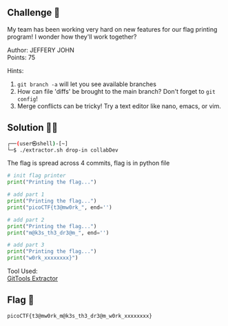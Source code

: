 ## Challenge 🧩

My team has been working very hard on new features for our flag printing program! I wonder how they'll work together?

Author: JEFFERY JOHN</br>
Points: 75

Hints:

1. `git branch -a` will let you see available branches
2. How can file 'diffs' be brought to the main branch? Don't forget to `git config`!
3. Merge conflicts can be tricky! Try a text editor like nano, emacs, or vim.

## Solution 🕵️‍♂️

```bash
┌──(user㉿shell)-[~]
└─$ ./extractor.sh drop-in collabDev
```

The flag is spread across 4 commits, flag is in python file

```py
# init flag printer
print("Printing the flag...")
```

```py
# add part 1
print("Printing the flag...")
print("picoCTF{t3@mw0rk_", end='')
```

```py
# add part 2
print("Printing the flag...")
print("m@k3s_th3_dr3@m_", end='')
```

```py
# add part 3
print("Printing the flag...")
print("w0rk_xxxxxxxx}")
```

Tool Used: </br>
[GitTools Extractor](https://github.com/internetwache/GitTools/tree/master/Extractor)

## Flag 🚩

`picoCTF{t3@mw0rk_m@k3s_th3_dr3@m_w0rk_xxxxxxxx}`
